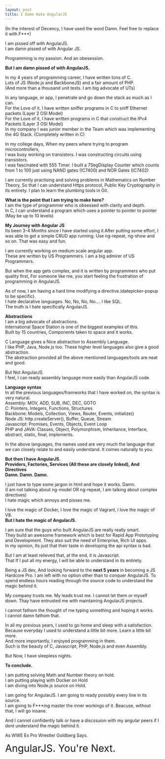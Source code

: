 ```yaml
---
layout: post
title: I Damn Hate AngularJS
---
```

(In the interest of Decency, I have used the word Damn. Feel free to replace it with F***)

I am pissed off with AngularJS.<br>
I am damn pissed of with Angular JS.

Programming is my passion. And an obesession.

<b>But I am damn pissed of with AngularJS.</b><br>

In my 4 years of programming career, I have written tons of C.<br>
Lots of JS (Node.js and BackboneJS) and a fair amount of PHP.<br>
(And more than a thousand unit tests. I am big advocate of UTs)

In any language, or app, I penetrate and go down the stack as much as I can.<br>
For the Love of it, I have written sniffer programs in C to sniff Ethernet packets (Layer 2 OSI Model)<br>
For the Love of it, I have written programs in C that construct the IPv4 Packets (Layer 3 OSI Model)<br>
In my company I was junior member in the Team which was implementing the 4G Stack. (Completely written in C)

In my college days, When my peers where trying to program microcontrollers,<br>
I was busy working on transistors. I was constructing circuits using transistors.<br>
I was fascinated with 555 Timer. I built a 7SegDisplay Counter which counts from 1 to 100 just using NAND gates (IC7400) and NOR Gates (IC7402)

I am currently practising and solving problems in Mathematics on Number Theory, So that I can understand Https protocol, Public Key Cryptography in its entirety.
I plan to learn the plumbing tools in Git.

<b>What is the point that I am trying to make here?</b><br>
I am the type of programmer who is obsessed with clarity and depth.<br>
In C, I can understand a program which uses a pointer to pointer to pointer (May be up to 10 levels)<br> 

<b>My Journey with Angular JS</b><br>
Its been 3-4 Months since I have started using it.After putting some effort, I was able to get a simple CRUD app running. Use ng-repeat, ng-show and so on. That was easy and fun.

I am currently working on medium scale angular app.<br>
These are written by US Programmers. I am a big admirer of US Programmers.

But when the app gets complex, and it is written by programmers who put quality first, For someone like me, you start feeling the frustration of programming in AngularJS.

As of now, I am having a hard time modifying a directive.(datepicker-popup to be specific).<br>
I hate declarative languages. No, No, No, No.... I like SQL.<br>
The truth is I hate specifically AngularJS.

<b>Abstractions</b><br>
I am a big advocate of abstractions.<br>
International Space Station is one of the biggest examples of this.<br>
Built by 15 countries, Components taken to space and it works.<br>

C Language gives a Nice abstraction to Assembly Language.<br>
I like PHP, Java, Node.js too. These higher level languages also give a good abstraction.<br>
The abstraction provided all the above mentioned languages/tools are neat and good.<br>

But Not AngularJS.<br>
I feel, I can ready assembly language more easily than AngularJS code.<br>

<b> Language syntax</b><br>
In all the previous languages/framworks that I have worked on, the syntax is very natural.<br>
Assembly: MOV, ADD, SUB, INC, DEC, GOTO<br>
C: Pointers, Integers, Functions, Structures<br>
Backbone: Models, Collection, Views, Router, Events, initialize()<br>
Node JS: http.createServer(), Buffer, Queue, Stream<br>
Javascript: Promises, Events, Objects, Event Loop<br>
PHP and JAVA: Classes, Object, Polymorphism, Inheritance, Interface, abstract, static, final, implements.

In the above languages, the names used are very much the language that we can closely relate to and easily understand. It comes naturally to you.<br>

<b>
But then I have AngularJS.<br>
Providers, Factories, Services (All these are closely linked), And Directives <br>
Damn. Damn. Damn.
</b><br>

I just have to type some jargon in html and hope it works. Damn.<br>
(I am not talking about ng-model OR ng-repeat, I am talking about complex directives)<br>
I hate magic which annoys and pisses me.

I love the magic of Docker, I love the magic of Vagrant, I love the magic of V8.<br>
<b>But I hate the magic of AngularJS.</b>

I am sure that the guys who built AngularJS are really really smart.<br>
They build an awesome framework which is best for Rapid App Prototyping and Development.
They also suit the need of Enterprise, Rich UI apps.<br>
In my opinion, Its just that their taste in developing the api syntax is bad.

But I am at least relieved that, at the end, it is Javascript.<br>
That If I put all my energy, I will be able to understand in its entirety.

Being a JS dev, And looking forward to the <b>next 5 years</b> in becoming a JS Hardcore Pro.
I am left with no option other than to conquer AngularJS. To spend endless hours reading through the source code to understand the magic behind it.

My company trusts me. My leads trust me. I cannot let them or myself down.
Thay have entrusted me with maintaining AngularJS projects.

I cannot fathom the thought of me typing something and hoping it works.<br>
I cannot damn fathom that.

In all my previous years, I used to go home and sleep with a satisfaction.<br>
Because everyday I used to understand a little bit more. Learn a little bit more.<br>
And more importantly, I enjoyed programming in them.<br>
Such is the beauty of C, Javascript, PHP, Node.js and even Assembly.

But Now, I have sleepless nights.

<b>To conclude.</b>

I am putting solving Math and Number theory on hold.<br>
I am putting playing with Docker on Hold<br>
I am diving into Node.js source on Hold.

I am going for AngularJS. I am going to ready possibly every line in its source.<br>
I am going to F***ing master the inner workings of it.
Beacuse, without that, I will go insane.

And I cannot confidently talk or have a discssuion with my angular peers if I dont understand the magic behind it.

As WWE Ex Pro Wrestler Goldberg Says.
<div style="font-size:32px">
AngularJS. You're Next.
</div>

